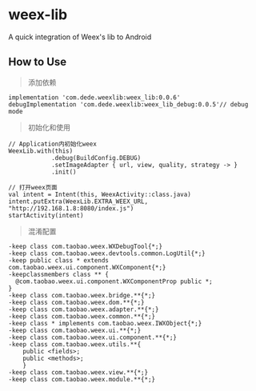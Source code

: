 # weex-lib
A quick integration of Weex's lib to Android


## How to Use

> 添加依赖

    implementation 'com.dede.weexlib:weex_lib:0.0.6'
    debugImplementation 'com.dede.weexlib:weex_lib_debug:0.0.5'// debug mode


> 初始化和使用

    // Application内初始化weex
    WeexLib.with(this)
                .debug(BuildConfig.DEBUG)
                .setImageAdapter { url, view, quality, strategy -> }
                .init()

    // 打开weex页面
    val intent = Intent(this, WeexActivity::class.java)
    intent.putExtra(WeexLib.EXTRA_WEEX_URL, "http://192.168.1.8:8080/index.js")
    startActivity(intent)

> 混淆配置

    -keep class com.taobao.weex.WXDebugTool{*;}
    -keep class com.taobao.weex.devtools.common.LogUtil{*;}
    -keep public class * extends com.taobao.weex.ui.component.WXComponent{*;}
    -keepclassmembers class ** {
      @com.taobao.weex.ui.component.WXComponentProp public *;
    }
    -keep class com.taobao.weex.bridge.**{*;}
    -keep class com.taobao.weex.dom.**{*;}
    -keep class com.taobao.weex.adapter.**{*;}
    -keep class com.taobao.weex.common.**{*;}
    -keep class * implements com.taobao.weex.IWXObject{*;}
    -keep class com.taobao.weex.ui.**{*;}
    -keep class com.taobao.weex.ui.component.**{*;}
    -keep class com.taobao.weex.utils.**{
        public <fields>;
        public <methods>;
        }
    -keep class com.taobao.weex.view.**{*;}
    -keep class com.taobao.weex.module.**{*;}